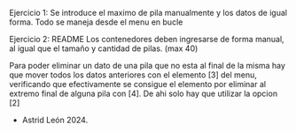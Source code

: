 Ejercicio 1:
Se introduce el maximo de pila manualmente y los datos de
igual forma. Todo se maneja desde el menu en bucle

Ejercicio 2:
README
Los contenedores deben ingresarse de forma manual, al igual
que el tamaño y cantidad de pilas. (max 40)

Para poder eliminar un dato de una pila que no esta
al final de la misma hay que mover todos los datos anteriores
con el elemento [3] del menu, verificando que efectivamente
se consigue el elemento por eliminar al extremo final de alguna
pila con [4]. De ahi solo hay que utilizar la opcion [2]

- Astrid León 2024.